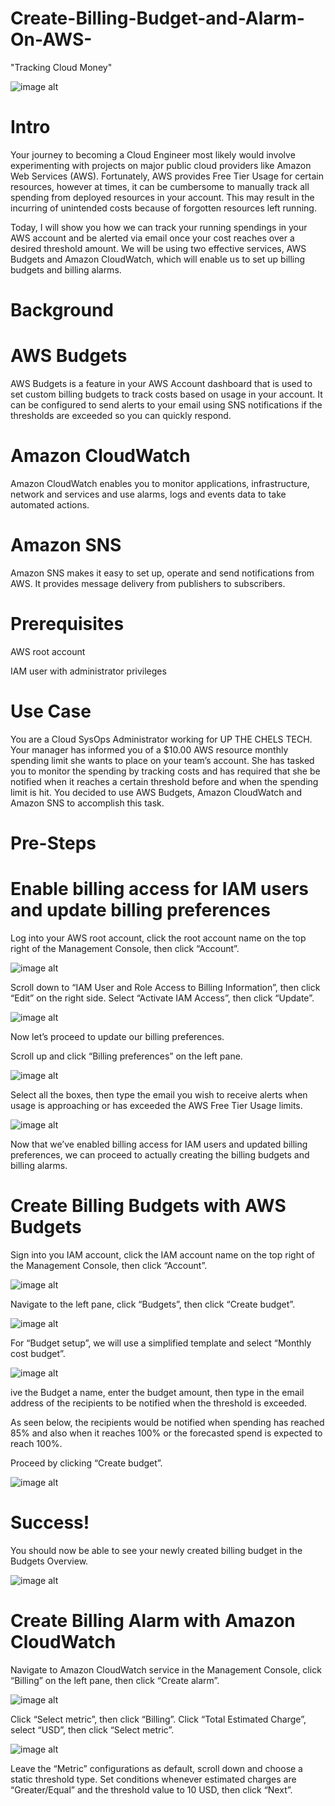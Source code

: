 # Create-Billing-Budget-and-Alarm-On-AWS-
"Tracking Cloud Money"

![image alt](https://github.com/Tatenda-Prince/Create-Billing-Budget-and-Alarm-On-AWS-/blob/6781aa8b78dc0f379030ea30823c7e478bb2162f/Images/aws%20budget.png)

# Intro

Your journey to becoming a Cloud Engineer most likely would involve experimenting with projects on major public cloud providers like Amazon Web Services (AWS). Fortunately, AWS provides Free Tier Usage for certain resources, however at times, it can be cumbersome to manually track all spending from deployed resources in your account. This may result in the incurring of unintended costs because of forgotten resources left running.

Today, I will show you how we can track your running spendings in your AWS account and be alerted via email once your cost reaches over a desired threshold amount. We will be using two effective services, AWS Budgets and Amazon CloudWatch, which will enable us to set up billing budgets and billing alarms.

# Background

# AWS Budgets

AWS Budgets is a feature in your AWS Account dashboard that is used to set custom billing budgets to track costs based on usage in your account. It can be configured to send alerts to your email using SNS notifications if the thresholds are exceeded so you can quickly respond.

# Amazon CloudWatch

Amazon CloudWatch enables you to monitor applications, infrastructure, network and services and use alarms, logs and events data to take automated actions.

# Amazon SNS

Amazon SNS makes it easy to set up, operate and send notifications from AWS. It provides message delivery from publishers to subscribers.

# Prerequisites

AWS root account

IAM user with administrator privileges

# Use Case

You are a Cloud SysOps Administrator working for UP THE CHELS TECH. Your manager has informed you of a $10.00 AWS resource monthly spending limit she wants to place on your team’s account. She has tasked you to monitor the spending by tracking costs and has required that she be notified when it reaches a certain threshold before and when the spending limit is hit. You decided to use AWS Budgets, Amazon CloudWatch and Amazon SNS to accomplish this task.

# Pre-Steps

# Enable billing access for IAM users and update billing preferences

Log into your AWS root account, click the root account name on the top right of the Management Console, then click “Account”.

![image alt](https://github.com/Tatenda-Prince/Create-Billing-Budget-and-Alarm-On-AWS-/blob/4db33f47fac54562ff7c083db271868283587324/Images/Screenshot%202024-12-24%20120213.png)


Scroll down to “IAM User and Role Access to Billing Information”, then click “Edit” on the right side. Select “Activate IAM Access”, then click “Update”.


![image alt](https://github.com/Tatenda-Prince/Create-Billing-Budget-and-Alarm-On-AWS-/blob/b4d64bc5279b5b8e3f3944511d59f134e6b0f032/Images/Screenshot%202024-12-24%20120326.png) 

Now let’s proceed to update our billing preferences.

Scroll up and click “Billing preferences” on the left pane.

![image alt](https://github.com/Tatenda-Prince/Create-Billing-Budget-and-Alarm-On-AWS-/blob/04bc426fc7cd4cc33bd2ae4046c53e25ebfc5cef/Images/Screenshot%202024-12-26%20114033.png) 


Select all the boxes, then type the email you wish to receive alerts when usage is approaching or has exceeded the AWS Free Tier Usage limits.

![image alt](https://github.com/Tatenda-Prince/Create-Billing-Budget-and-Alarm-On-AWS-/blob/70bb6e57f5962a0af69c33eb1ab06698c5871afe/Images/Screenshot%202024-12-26%20114149.png)

Now that we’ve enabled billing access for IAM users and updated billing preferences, we can proceed to actually creating the billing budgets and billing alarms.


# Create Billing Budgets with AWS Budgets

Sign into you IAM account, click the IAM account name on the top right of the Management Console, then click “Account”.

![image alt](https://github.com/Tatenda-Prince/Create-Billing-Budget-and-Alarm-On-AWS-/blob/866551cfe9d74af8445c4401914ef677afa21e64/Images/Screenshot%202024-12-24%20120213.png)

Navigate to the left pane, click “Budgets”, then click “Create budget”.

![image alt](https://github.com/Tatenda-Prince/Create-Billing-Budget-and-Alarm-On-AWS-/blob/c225df46ce187949fcf6d21b72814fb20698d57d/Images/Screenshot%202024-12-24%20120804.png)


For “Budget setup”, we will use a simplified template and select “Monthly cost budget”.

![image alt](https://github.com/Tatenda-Prince/Create-Billing-Budget-and-Alarm-On-AWS-/blob/d5aacaa87cacff0a72a0d19392dde14707e04480/Images/Screenshot%202024-12-24%20121011.png)


ive the Budget a name, enter the budget amount, then type in the email address of the recipients to be notified when the threshold is exceeded.

As seen below, the recipients would be notified when spending has reached 85% and also when it reaches 100% or the forecasted spend is expected to reach 100%.

Proceed by clicking “Create budget”.


![image alt](https://github.com/Tatenda-Prince/Create-Billing-Budget-and-Alarm-On-AWS-/blob/ebdc4b4a19e9e87fa23fc3ddc96270df10f30e29/Images/Screenshot%202024-12-24%20121019.png)


# Success!
You should now be able to see your newly created billing budget in the Budgets Overview.

![image alt](https://github.com/Tatenda-Prince/Create-Billing-Budget-and-Alarm-On-AWS-/blob/c8b3987a79868b2bbbaee7faa719fc6f62750218/Images/Screenshot%202024-12-24%20121042.png)


# Create Billing Alarm with Amazon CloudWatch

Navigate to Amazon CloudWatch service in the Management Console, click “Billing” on the left pane, then click “Create alarm”.


![image alt]()

Click “Select metric”, then click “Billing”. Click “Total Estimated Charge”, select “USD”, then click “Select metric”.


![image alt]()

Leave the “Metric” configurations as default, scroll down and choose a static threshold type. Set conditions whenever estimated charges are “Greater/Equal” and the threshold value to 10 USD, then click “Next”.
























